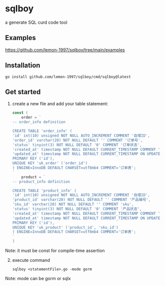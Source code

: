 # sqlboy
a generate SQL curd code tool

## Examples

https://github.com/lemon-1997/sqlboy/tree/main/examples

## Installation

```
go install github.com/lemon-1997/sqlboy/cmd/sqlboy@latest
```

## Get started

1. create a new file and add your table statement:

    ```go
    const (
        order = `
    -- order_info definition
    
    CREATE TABLE 'order_info' (
    'id' int(10) unsigned NOT NULL AUTO_INCREMENT COMMENT '自增ID',
    'order_id' varchar(20) NOT NULL DEFAULT '' COMMENT '订单号',
    'status' tinyint(3) NOT NULL DEFAULT '0' COMMENT '订单状态',
    'created_at' timestamp NOT NULL DEFAULT CURRENT_TIMESTAMP COMMENT '创建时间',
    'updated_at' timestamp NOT NULL DEFAULT CURRENT_TIMESTAMP ON UPDATE CURRENT_TIMESTAMP COMMENT '修改时间',
    PRIMARY KEY ('id'),
    UNIQUE KEY 'uk_order' ('order_id')
    ) ENGINE=InnoDB DEFAULT CHARSET=utf8mb4 COMMENT='订单表';
    `
        product = `
    -- product_info definition
    
    CREATE TABLE 'product_info' (
    'id' int(10) unsigned NOT NULL AUTO_INCREMENT COMMENT '自增ID',
    'product_id' varchar(20) NOT NULL DEFAULT '' COMMENT '产品编号',
    'sku_id' varchar(20) NOT NULL DEFAULT '' COMMENT 'sku',
    'status' tinyint(3) NOT NULL DEFAULT '0' COMMENT '产品状态',
    'created_at' timestamp NOT NULL DEFAULT CURRENT_TIMESTAMP COMMENT '创建时间',
    'updated_at' timestamp NOT NULL DEFAULT CURRENT_TIMESTAMP ON UPDATE CURRENT_TIMESTAMP COMMENT '修改时间',
    PRIMARY KEY ('id'),
    UNIQUE KEY 'uk_product' ('product_id', 'sku_id')
    ) ENGINE=InnoDB DEFAULT CHARSET=utf8mb4 COMMENT='订单表';
    `
    )
    ```

Note: it must be const for compile-time assertion

2. execute command

    ```
    sqlboy <statementFile>.go -mode gorm
    ```

Note: mode can be gorm or sqlx

